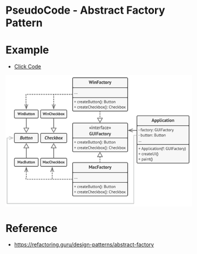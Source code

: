 # PseudoCode - Abstract Factory Pattern

# Example
- [Click Code](pseudocode.txt)
  
![alt text](example.png)


# Reference
- https://refactoring.guru/design-patterns/abstract-factory
